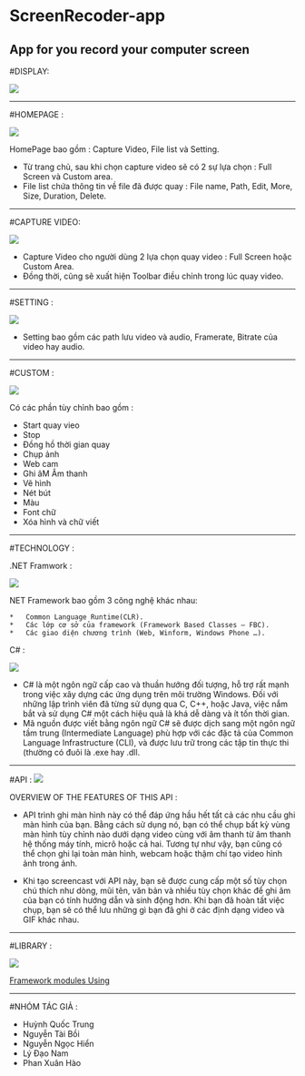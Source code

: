 # ScreenRecoder-app
App for you record your computer screen
---
#DISPLAY:

![](Image/overview.jpg)

---

#HOMEPAGE :

![](Image/Homepage.png)

HomePage bao gồm : Capture Video, File list và Setting. 
*	Từ trang chủ, sau khi chọn capture video sẽ có 2 sự lựa chọn : Full Screen và Custom area. 
*	File list chứa thông tin về file đã được quay : File name, Path, Edit, More, Size, Duration, Delete.

---

#CAPTURE VIDEO:

![](Image/Capture%20Video.png)

*	Capture Video cho người dùng 2 lựa chọn quay video : Full Screen hoặc Custom Area.
*	Đồng thời, cũng sẽ xuất hiện Toolbar điều chỉnh trong lúc quay video.

---

#SETTING :

![](Image/Setting.png)

*	Setting bao gồm các path lưu video và audio, Framerate, Bitrate của video hay audio.

---

#CUSTOM :

![](Image/Cusstom.png)

Có các phần tùy chỉnh bao gồm :
*	Start quay vieo
*	Stop
*	Đồng hồ thời gian quay
*	Chụp ảnh
*	Web cam
*	Ghi âM Âm thanh
*	Vẽ hình
*	Nét bút
*	Màu
*	Font chữ
*	Xóa hình và chữ viết

---

#TECHNOLOGY : 

.NET Framwork :

![](Image/.NETFramework.png)

NET Framework bao gồm 3 công nghệ khác nhau:

    *	Common Language Runtime(CLR).
    *	Các lớp cơ sở của framework (Framework Based Classes – FBC).
    *	Các giao diện chương trình (Web, Winform, Windows Phone …).

C# :

![](Image/c%23.png)

* C# là một ngôn ngữ cấp cao và thuần hướng đối tượng, hỗ trợ rất mạnh trong việc xây dựng các ứng dụng trên môi trường Windows. Đối với những lập trình viên đã từng sử dụng qua C, C++, hoặc Java, việc nắm bắt và sử dụng C# một cách hiệu quả là khá dễ dàng và ít tốn thời gian.
* Mã nguồn được viết bằng ngôn ngữ C# sẽ được dịch sang một ngôn ngữ tầm trung (Intermediate Language) phù hợp với các đặc tả của Common Language Infrastructure (CLI), và được lưu trữ trong các tập tin thực thi (thường có đuôi là .exe hay .dll.


---

#API :
![](Image/api.png)

OVERVIEW OF THE FEATURES OF THIS API :

* API trình ghi màn hình này có thể đáp ứng hầu hết tất cả các nhu cầu ghi màn hình của bạn. Bằng cách sử dụng nó, bạn có thể chụp bất kỳ vùng màn hình tùy chỉnh nào dưới dạng video cùng với âm thanh từ âm thanh hệ thống máy tính, micrô hoặc cả hai. Tương tự như vậy, bạn cũng có thể chọn ghi lại toàn màn hình, webcam hoặc thậm chí tạo video hình ảnh trong ảnh.

* Khi tạo screencast với API này, bạn sẽ được cung cấp một số tùy chọn chú thích như dòng, mũi tên, văn bản và nhiều tùy chọn khác để ghi âm của bạn có tính hướng dẫn và sinh động hơn. Khi bạn đã hoàn tất việc chụp, bạn sẽ có thể lưu những gì bạn đã ghi ở các định dạng video và GIF khác nhau.
---

#LIBRARY :

![](Image/Library.png)

[Framework modules Using](http://accord-framework.net/docs/html/R_Project_Accord_NET.htm?fbclid=IwAR3EyGLu-C3qs8zXYj9AHZp6bb0aBkq6Ep51E4huocqBuURC2PjcDNTya84#!)

---

#NHÓM TÁC GIẢ :

* Huỳnh Quốc Trung
* Nguyễn Tài Bồi
* Nguyễn Ngọc Hiển
* Lý Đạo Nam
* Phan Xuân Hào


